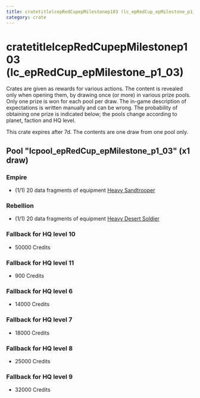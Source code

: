 ```yaml
---
title: cratetitlelcepRedCupepMilestonep103 (lc_epRedCup_epMilestone_p1_03)
category: crate
---
```


# cratetitlelcepRedCupepMilestonep103 (lc_epRedCup_epMilestone_p1_03)

Crates are given as rewards for various actions. The content is revealed only when opening them, by drawing once (or more) in various prize pools. Only one prize is won for each pool per draw. The in-game description of expectations is written manually and can be wrong. The probability of obtaining one prize is indicated below; the pools change according to planet, faction and HQ level.

This crate expires after 7d. The contents are one draw from one pool only.

## Pool "lcpool_epRedCup_epMilestone_p1_03" (x1 draw)

### Empire

  * (1/1) 20 data fragments of equipment [Heavy Sandtrooper](eqpEmpireHeavySandtrooper)

### Rebellion

  * (1/1) 20 data fragments of equipment [Heavy Desert Soldier](eqpRebelHeavySandSoldier)

### Fallback for HQ level 10

  * 50000 Credits

### Fallback for HQ level 11

  * 900 Credits

### Fallback for HQ level 6

  * 14000 Credits

### Fallback for HQ level 7

  * 18000 Credits

### Fallback for HQ level 8

  * 25000 Credits

### Fallback for HQ level 9

  * 32000 Credits